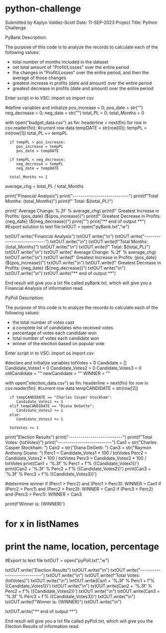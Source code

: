 # python-challenge

Submitted by Kaylyn Valdez-Scott
Date: 11-SEP-2023
Project Title: Python Challenge

PyBank Description:

The purpose of this code is to analyze the records to calculate each of the following values:
- total number of months included in the dataset
- net total amount of "Profit/Losses" over the entire period
- the changes in "Profit/Losses" over the entire period, and then the average of those changes
- greatest increase in profits (date and amount) over the entire period
- greatest decrease in profits (date and amount) over the entire period

Enter script in to VSC:
import os
import csv

#define variables and initialize
pos_increase = 0; pos_date = str("")
neg_decrease = 0; neg_date = str("")
total_PL = 0; total_Months = 0

with open("budget_data.csv") as fin:
  headerline = next(fin)
  for row in csv.reader(fin):
      #current row data
      tempDATE = str(row[0]); tempPL   = int(row[1])
      total_PL += tempPL

      if tempPL > pos_increase:
         pos_increase = tempPL
         pos_date = tempDATE

      if tempPL < neg_decrease:
         neg_decrease = tempPL
         neg_date = tempDATE

      total_Months += 1

average_chg = total_PL / total_Months

print("Financial Analysis")
print("----------------------------")
print(f"Total Months:   {total_Months}")
print(f" Total:  ${total_PL}")

print(' Average Change: %.2f' % average_chg)
print(f" Greatest Increase in Profits: {pos_date} (${pos_increase})")
print(f" Greatest Decrease in Profits: {neg_date} (${neg_decrease})")
print("")
print("** end of output **")
#Export solution to text file
txtOUT = open("pyBank.txt","w")

txtOUT.write("Financial Analysis")
txtOUT.write("\n")
txtOUT.write("----------------------------")
txtOUT.write("\n")
txtOUT.write(f"Total Months:   {total_Months}")
txtOUT.write("\n")
txtOUT.write(f" Total:  ${total_PL}")
txtOUT.write("\n")
txtOUT.write(' Average Change: %.2f' % average_chg)
txtOUT.write("\n")
txtOUT.write(f" Greatest Increase in Profits: {pos_date} (${pos_increase})")
txtOUT.write("\n")
txtOUT.write(f" Greatest Decrease in Profits: {neg_date} (${neg_decrease})")
txtOUT.write("\n")
txtOUT.write("\n")
txtOUT.write("** end of output **")

End result will give you a txt file called pyBank.txt, which will give you a Financial Analysis of information read. 

PyPoll Description:

The purpose of this code is to analyze the records to calculate each of the following values:
- the total number of votes cast
- a complete list of candidates who received votes
- percentage of votes each candidate won
- total number of votes each candidate won
- winner of the election based on popular vote

Enter script in to VSC:
import os
import csv

#declare and initialize variables
totVotes = 0
Candidate = []
Candidate_Votes1 = 0
Candidate_Votes2 = 0
Candidate_Votes3 = 0
oldCandidate = ""
newCandidate = ""
WINNER = ""

with open("election_data.csv") as fin:
  headerline = next(fin)
  for row in csv.reader(fin):
      #current row data
      tempCANDIDATE = str(row[2])

      if tempCANDIDATE == "Charles Casper Stockham":
         Candidate_Votes1 += 1
      elif tempCANDIDATE == "Diana DeGette":
         Candidate_Votes2 += 1
      else:
         Candidate_Votes3 += 1

      totVotes += 1
      
print("Election Results")
print("---------------------------")
print(f"Total Votes: {totVotes}")
print("---------------------------")
Can1 = str("Charles Casper Stockham: ")
Can2 = str("Diana DeGetti: ")
Can3 = str("Raymon Anthony Doane: ")
Perc1 = Candidate_Votes1 * 100 / totVotes
Perc2 = Candidate_Votes2 * 100 / totVotes
Perc3 = Candidate_Votes3 * 100 / totVotes
print(Can1 + '%.3f' % Perc1 + f'% ({Candidate_Votes1})')
print(Can2 + '%.3f' % Perc2 + f'% ({Candidate_Votes2})')
print(Can3 + '%.3f' % Perc3 + f'% ({Candidate_Votes3})')

#determine winner
if (Perc1 > Perc2) and (Perc1 > Perc3):
   WINNER = Can1
if (Perc2 > Perc1) and (Perc2 > Perc3):
   WINNER = Can2
if (Perc3 > Perc2) and (Perc3 > Perc1):
   WINNER = Can3

print(f'Winner is: {WINNER}')  
# for x in listNames
#   print the name, location, percentage
#Export to text file
txtOUT = open("pyPoll.txt","w")

txtOUT.write("Election Results")
txtOUT.write("\n")
txtOUT.write("----------------------------")
txtOUT.write("\n")
txtOUT.write(f"Total Votes:   {totVotes}")
txtOUT.write("\n")
txtOUT.write(Can1 + '%.3f' % Perc1 + f'% ({Candidate_Votes1})')
txtOUT.write("\n")
txtOUT.write(Can2 + '%.3f' % Perc2 + f'% ({Candidate_Votes2})')
txtOUT.write("\n")
txtOUT.write(Can3 + '%.3f' % Perc3 + f'% ({Candidate_Votes3})')
txtOUT.write("\n")
txtOUT.write(f"Winner is: {WINNER}")
txtOUT.write("\n")

txtOUT.write("** end of output **")

End result will give you a txt file called pyPoll.txt, which will give you the Election Results of information read.
